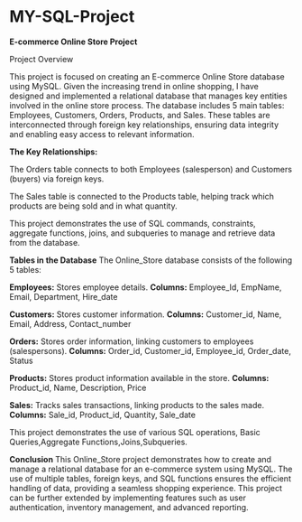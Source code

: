 # MY-SQL-Project
**E-commerce Online Store Project**

Project Overview

This project is focused on creating an E-commerce Online Store database using MySQL. Given the increasing trend in online shopping, I have designed and implemented a relational database that manages key entities involved in the online store process. The database includes 5 main tables: Employees, Customers, Orders, Products, and Sales. These tables are interconnected through foreign key relationships, ensuring data integrity and enabling easy access to relevant information.

**The Key Relationships:**

The Orders table connects to both Employees (salesperson) and Customers (buyers) via foreign keys.

The Sales table is connected to the Products table, helping track which products are being sold and in what quantity.

This project demonstrates the use of SQL commands, constraints, aggregate functions, joins, and subqueries to manage and retrieve data from the database.

**Tables in the Database**
The Online_Store database consists of the following 5 tables:

**Employees:** Stores employee details.
**Columns:** Employee_Id, EmpName, Email, Department, Hire_date

**Customers:** Stores customer information.
**Columns:** Customer_id, Name, Email, Address, Contact_number

**Orders:** Stores order information, linking customers to employees (salespersons).
**Columns:** Order_id, Customer_id, Employee_id, Order_date, Status

**Products:** Stores product information available in the store.
**Columns:** Product_id, Name, Description, Price

**Sales:** Tracks sales transactions, linking products to the sales made.
**Columns:** Sale_id, Product_id, Quantity, Sale_date

This project demonstrates the use of various SQL operations, Basic Queries,Aggregate Functions,Joins,Subqueries.

**Conclusion**
This Online_Store project demonstrates how to create and manage a relational database for an e-commerce system using MySQL. The use of multiple tables, foreign keys, and SQL functions ensures the efficient handling of data, providing a seamless shopping experience. This project can be further extended by implementing features such as user authentication, inventory management, and advanced reporting.

